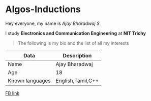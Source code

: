 # Algos-Inductions
Hey everyone, my name is *Ajay Bharadwaj S*

I study **Electronics and Communication Engineering** at **NIT Trichy**
>The following is my bio and the list of all my interests

| Data            | Description      |
|-----------------|------------------|
| Name            | Ajay Bharadwaj   |
| Age             | 18               |
| Known languages | English,Tamil,C++|

[FB link](https://www.facebook.com/ajay.bharadwaj.2k)

